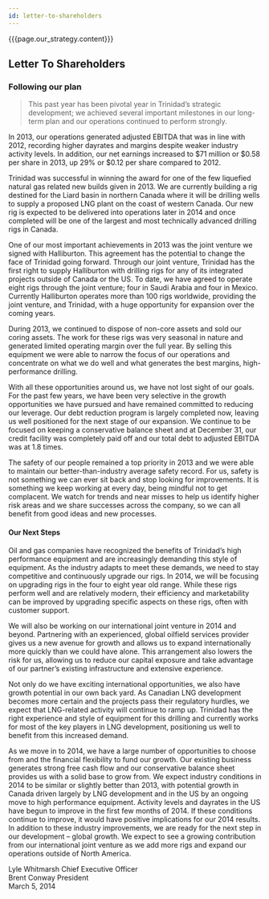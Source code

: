 ```yaml
---
id: letter-to-shareholders
---
```


<aside id="our-strategy">{{{page.our_strategy.content}}}</aside>

## Letter To Shareholders

### Following our plan

> This past year has been pivotal year in Trinidad’s strategic development; we achieved several important milestones in our long-term plan and our operations continued to perform strongly.

In 2013, our operations generated adjusted EBITDA that was in line with 2012, recording higher dayrates and margins despite weaker industry activity levels. In addition, our net earnings increased to $71 million or $0.58 per share in 2013, up 29% or $0.12 per share compared to 2012. 

Trinidad was successful in winning the award for one of the few liquefied natural gas related new builds given in 2013. We are currently building a rig destined for the Liard basin in northern Canada where it will be drilling wells to supply a proposed LNG plant on the coast of western Canada. Our new rig is expected to be delivered into operations later in 2014 and once completed will be one of the largest and most technically advanced drilling rigs in Canada.

One of our most important achievements in 2013 was the joint venture we signed with Halliburton. This agreement has the potential to change the face of Trinidad going forward. Through our joint venture, Trinidad has the first right to supply Halliburton with drilling rigs for any of its integrated projects outside of Canada or the US. To date, we have agreed to operate eight rigs through the joint venture; four in Saudi Arabia and four in Mexico. Currently Halliburton operates more than 100 rigs worldwide, providing the joint venture, and Trinidad, with a huge opportunity for expansion over the coming years. 

During 2013, we continued to dispose of non-core assets and sold our coring assets. The work for these rigs was very seasonal in nature and generated limited operating margin over the full year. By selling this equipment we were able to narrow the focus of our operations and concentrate on what we do well and what generates the best margins, high-performance drilling. 

With all these opportunities around us, we have not lost sight of our goals. For the past few years, we have been very selective in the growth opportunities we have pursued and have remained committed to reducing our leverage. Our debt reduction program is largely completed now, leaving us well positioned for the next stage of our expansion. We continue to be focused on keeping a conservative balance sheet and at December 31, our credit facility was completely paid off and our total debt to adjusted EBITDA was at 1.8 times. 

The safety of our people remained a top priority in 2013 and we were able to maintain our better-than-industry average safety record. For us, safety is not something we can ever sit back and stop looking for improvements. It is something we keep working at every day, being mindful not to get complacent. We watch for trends and near misses to help us identify higher risk areas and we share successes across the company, so we can all benefit from good ideas and new processes.

#### Our Next Steps

Oil and gas companies have recognized the benefits of Trinidad’s high performance equipment and are increasingly demanding this style of equipment. As the industry adapts to meet these demands, we need to stay competitive and continuously upgrade our rigs. In 2014, we will be focusing on upgrading rigs in the four to eight year old range. While these rigs perform well and are relatively modern, their efficiency and marketability can be improved by upgrading specific aspects on these rigs, often with customer support.

We will also be working on our international joint venture in 2014 and beyond. Partnering with an experienced, global oilfield services provider gives us a new avenue for growth and allows us to expand internationally more quickly than we could have alone. This arrangement also lowers the risk for us, allowing us to reduce our capital exposure and take advantage of our partner’s existing infrastructure and extensive experience.

Not only do we have exciting international opportunities, we also have growth potential in our own back yard. As Canadian LNG development becomes more certain and the projects pass their regulatory hurdles, we expect that LNG-related activity will continue to ramp up. Trinidad has the right experience and style of equipment for this drilling and currently works for most of the key players in LNG development, positioning us well to benefit from this increased demand. 

As we move in to 2014, we have a large number of opportunities to choose from and the financial flexibility to fund our growth. Our existing business generates strong free cash flow and our conservative balance sheet provides us with a solid base to grow from. We expect industry conditions in 2014 to be similar or slightly better than 2013, with potential growth in Canada driven largely by LNG development and in the US by an ongoing move to high performance equipment. Activity levels and dayrates in the US have begun to improve in the first few months of 2014. If these conditions continue to improve, it would have positive implications for our 2014 results. In addition to these industry improvements, we are ready for the next step in our development – global growth. We expect to see a growing contribution from our international joint venture as we add more rigs and expand our operations outside of North America.
        
<div class="signature">Lyle Whitmarsh <span class="position">Chief Executive Officer</span></div>
<div class="signature">Brent Conway <span class="position">President</span></div>
<div class="date">March 5, 2014</div>
